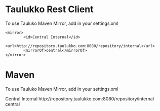 Taulukko Rest Client
========================

To use Tauluko Maven Mirror, add in your settings.xml

	<mirror>
			<id>Central Internal</id>
			<url>http://repository.taulukko.com:8080/repository/internal</url>
			<mirrorOf>central</mirrorOf>
	</mirror>


Maven
=======================
To use Tauluko Maven Mirror, add in your settings.xml

<mirror>
        <id>Central Internal</id>
        <url>http://repository.taulukko.com:8080/repository/internal</url>
        <mirrorOf>central</mirrorOf>
</mirror>